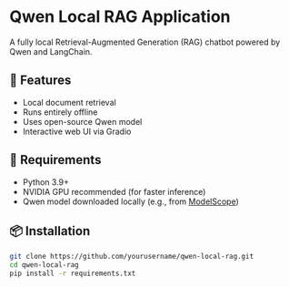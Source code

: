 # Qwen Local RAG Application

A fully local Retrieval-Augmented Generation (RAG) chatbot powered by Qwen and LangChain.

## 🚀 Features

- Local document retrieval
- Runs entirely offline
- Uses open-source Qwen model
- Interactive web UI via Gradio

## 🧾 Requirements

- Python 3.9+
- NVIDIA GPU recommended (for faster inference)
- Qwen model downloaded locally (e.g., from [ModelScope](https://modelscope.cn/models ))

## 📦 Installation

```bash
git clone https://github.com/yourusername/qwen-local-rag.git 
cd qwen-local-rag
pip install -r requirements.txt